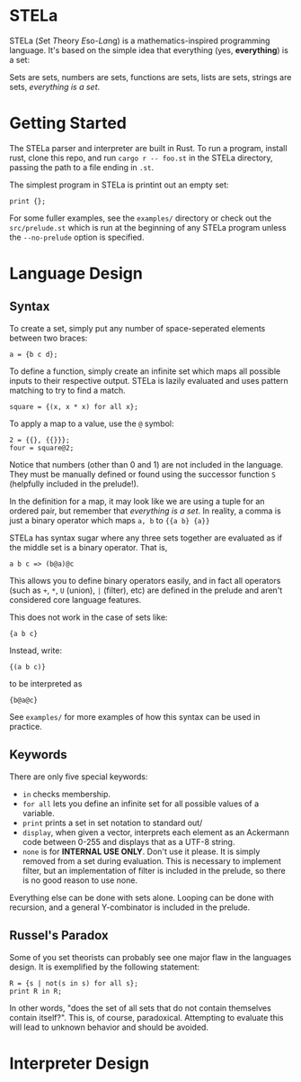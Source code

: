 # STELa
STELa (*S*et *T*heory *E*so-*La*ng) is a mathematics-inspired programming language. It's based on the simple idea that everything (yes, **everything**) is a set:

Sets are sets, numbers are sets, functions are sets, lists are sets, strings are sets, *everything is a set*.

# Getting Started
The STELa parser and interpreter are built in Rust. To run a program, install rust, clone this repo, and run `cargo r -- foo.st` in the STELa directory, passing the path to a file ending in `.st`.

The simplest program in STELa is printint out an empty set:

```st
print {};
```

For some fuller examples, see the `examples/` directory or check out the `src/prelude.st` which is run at the beginning of any STELa program unless the `--no-prelude` option is specified.

# Language Design
## Syntax
To create a set, simply put any number of space-seperated elements between two braces:
```st
a = {b c d};
```

To define a function, simply create an infinite set which maps all possible inputs to their respective output. STELa is lazily evaluated and uses pattern matching to try to find a match.
```st
square = {(x, x * x) for all x};
```

To apply a map to a value, use the `@` symbol:
```st
2 = {{}, {{}}};
four = square@2;
```

Notice that numbers (other than 0 and 1) are not included in the language. They must be manually defined or found using the successor function `S` (helpfully included in the prelude!).

In the definition for a map, it may look like we are using a tuple for an ordered pair, but remember that *everything is a set*. In reality, a comma is just a binary operator which maps `a, b` to `{{a b} {a}}`

STELa has syntax sugar where any three sets together are evaluated as if the middle set is a binary operator. That is,

```
a b c => (b@a)@c
```

This allows you to define binary operators easily, and in fact all operators (such as `+`, `*`, `U` (union), `|` (filter), etc) are defined in the prelude and aren't considered core language features.

This does not work in the case of sets like:
```st
{a b c}
```

Instead, write:
```st
{(a b c)}
```

to be interpreted as
```st
{b@a@c}
```

See `examples/` for more examples of how this syntax can be used in practice.

## Keywords

There are only five special keywords:
- `in` checks membership.
- `for all` lets you define an infinite set for all possible values of a variable.
- `print` prints a set in set notation to standard out/
- `display`, when given a vector, interprets each element as an Ackermann code between 0-255 and displays that as a UTF-8 string.
- `none` is for **INTERNAL USE ONLY**. Don't use it please. It is simply removed from a set during evaluation. This is necessary to implement filter, but an implementation of filter is included in the prelude, so there is no good reason to use none.

Everything else can be done with sets alone. Looping can be done with recursion, and a general Y-combinator is included in the prelude.

## Russel's Paradox
Some of you set theorists can probably see one major flaw in the languages design. It is exemplified by the following statement:

```st
R = {s | not(s in s) for all s};
print R in R;
```
In other words, "does the set of all sets that do not contain themselves contain itself?". This is, of course, paradoxical. Attempting to evaluate this will lead to unknown behavior and should be avoided.

# Interpreter Design



